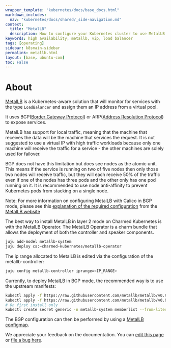 ```yaml
---
wrapper_template: "kubernetes/docs/base_docs.html"
markdown_includes:
  nav: "kubernetes/docs/shared/_side-navigation.md"
context:
  title: "MetalLB"
  description: How to configure your Kubernetes cluster to use MetalLB.
keywords: high availability, metallb, vip, load balancer
tags: [operating]
sidebar: k8smain-sidebar
permalink: metallb.html
layout: [base, ubuntu-com]
toc: False
---
```

# About

[MetalLB][metallb] is a Kubernetes-aware solution that will monitor for services with
the type `LoadBalancer` and assign them an IP address from a virtual pool.

It uses BGP([Border Gateway Protocol][bgp]) or ARP([Address Resolution Protocol][arp])
to expose services.

MetalLB has support for local traffic, meaning that the machine that receives the
data will be the machine that services the request. It is not suggested to use a
virtual IP with high traffic workloads because only one machine will receive the
traffic for a service - the other machines are solely used for failover.

BGP does not have this limitation but does see nodes as the atomic unit. This means
if the service is running on two of five nodes then only those two nodes will receive
traffic, but they will each receive 50% of the traffic even if one of the nodes has
three pods and the other only has one pod running on it. It is recommended to use node
anti-affinity to prevent Kubernetes pods from stacking on a single node.

<div class="p-notification--positive">
<p markdown="1" class="p-notification__response">
<span class="p-notification__status">Note:</span>
For more information on configuring MetalLB with Calico in BGP mode,
please see this
<a href="https://metallb.universe.tf/configuration/calico/">
explanation of the required configuration</a> from the
<a href="https://metallb.universe.tf/"> MetalLB website</a>

</p></div>

The best way to install MetalLB in layer 2 mode on Charmed Kubernetes is with 
the MetalLB Operator. The MetalLB Operator is a charm bundle that allows the 
deployment of both the controller and speaker components.

```bash
juju add-model metallb-system
juju deploy cs:~charmed-kubernetes/metallb-operator
```
The ip range allocated to MetalLB is edited via the configuration of the metallb-controller:

```bash
juju config metallb-controller iprange=<IP_RANGE>
```

Currently, to deploy MetalLB in BGP mode, the recommended way is to use the upstream
manifests:

```bash
kubectl apply -f https://raw.githubusercontent.com/metallb/metallb/v0.9.3/manifests/namespace.yaml
kubectl apply -f https://raw.githubusercontent.com/metallb/metallb/v0.9.3/manifests/metallb.yaml
# On first install only
kubectl create secret generic -n metallb-system memberlist --from-literal=secretkey="$(openssl rand -base64 128)"
```
The BGP configuration can then be performed by using a [MetalLB configmap][configmap].


<!-- LINKS -->

[metallb]: https://metallb.universe.tf
[arp]: https://tools.ietf.org/html/rfc826
[bgp]: https://tools.ietf.org/html/rfc1105
[helm]: /kubernetes/docs/helm
[configmap]: https://metallb.universe.tf/configuration/#bgp-configuration

<!-- FEEDBACK -->
<div class="p-notification--information">
  <p class="p-notification__response">
    We appreciate your feedback on the documentation. You can 
    <a href="https://github.com/charmed-kubernetes/kubernetes-docs/edit/master/pages/k8s/metallb.md" class="p-notification__action">edit this page</a> 
    or 
    <a href="https://github.com/charmed-kubernetes/kubernetes-docs/issues/new" class="p-notification__action">file a bug here</a>.
  </p>
</div>
